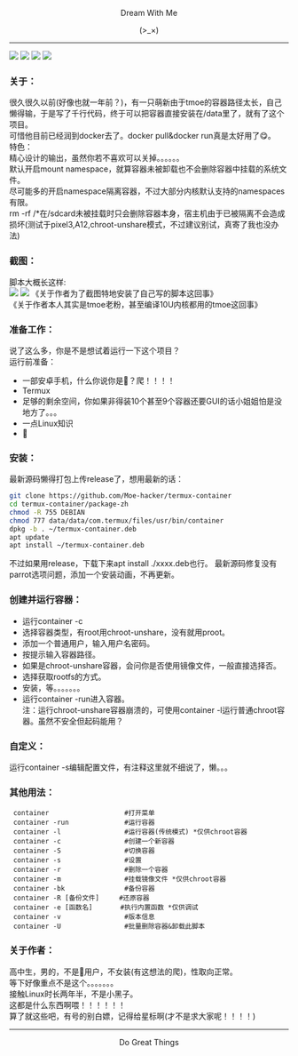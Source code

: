 <p align="center">Dream With Me</p>        
<p align="center">(>_×)</p> 

-----------      

![](https://img.shields.io/github/stars/Moe-hacker/termux-container)
![](https://img.shields.io/github/forks/Moe-hacker/termux-container)
![](https://img.shields.io/github/license/Moe-hacker/termux-container)
![](https://img.shields.io/badge/language-shell-green)
### 关于：      
很久很久以前(好像也就一年前？)，有一只萌新由于tmoe的容器路径太长，自己懒得输，于是写了千行代码，终于可以把容器直接安装在/data里了，就有了这个项目。      
可惜他目前已经润到docker去了。docker pull&docker run真是太好用了😋。         
特色：      
精心设计的输出，虽然你若不喜欢可以关掉。。。。。。      
默认开启mount namespace，就算容器未被卸载也不会删除容器中挂载的系统文件。      
尽可能多的开启namespace隔离容器，不过大部分内核默认支持的namespaces有限。      
rm -rf /*在/sdcard未被挂载时只会删除容器本身，宿主机由于已被隔离不会造成损坏(测试于pixel3,A12,chroot-unshare模式，不过建议别试，真寄了我也没办法)            
### 截图：      
脚本大概长这样:      
![](https://github.com/Moe-hacker/termux-container/raw/main/.Screenshots/Screenshot_20221012-185314_Termux.png)
![](https://github.com/Moe-hacker/termux-container/raw/main/.Screenshots/Screenshot_20221012-185209_Termux.png)
《关于作者为了截图特地安装了自己写的脚本这回事》      
《关于作者本人其实是tmoe老粉，甚至编译10U内核都用的tmoe这回事》
### 准备工作：      
说了这么多，你是不是想试着运行一下这个项目？      
运行前准备：      
- 一部安卓手机，什么你说你是🍎？爬！！！！
- Termux
- 足够的剩余空间，你如果非得装10个甚至9个容器还要GUI的话小姐姐怕是没地方了。。。      
- 一点Linux知识
- 🧠      
### 安装：      
最新源码懒得打包上传release了，想用最新的话：      
```sh
git clone https://github.com/Moe-hacker/termux-container
cd termux-container/package-zh
chmod -R 755 DEBIAN
chmod 777 data/data/com.termux/files/usr/bin/container
dpkg -b . ~/termux-container.deb
apt update
apt install ~/termux-container.deb
```
不过如果用release，下载下来apt install ./xxxx.deb也行。
最新源码修复没有parrot选项问题，添加一个安装动画，不再更新。      
### 创建并运行容器：     
- 运行container -c
- 选择容器类型，有root用chroot-unshare，没有就用proot。      
- 添加一个普通用户，输入用户名密码。      
- 按提示输入容器路径。      
- 如果是chroot-unshare容器，会问你是否使用镜像文件，一般直接选择否。      
- 选择获取rootfs的方式。
- 安装，等。。。。。。。      
- 运行container -run进入容器。      
注：运行chroot-unshare容器崩溃的，可使用container -l运行普通chroot容器。虽然不安全但起码能用？      
### 自定义：      
运行container -s编辑配置文件，有注释这里就不细说了，懒。。。      
### 其他用法：      
```
 container                   #打开菜单
 container -run              #运行容器
 container -l                #运行容器(传统模式) *仅供chroot容器
 container -c                #创建一个新容器
 container -S                #切换容器
 container -s                #设置
 container -r                #删除一个容器
 container -m                #挂载镜像文件 *仅供chroot容器
 container -bk               #备份容器
 container -R [备份文件]     #还原容器
 container -e [函数名]       #执行内置函数 *仅供调试
 container -v                #版本信息
 container -U                #批量删除容器&卸载此脚本
```
### 关于作者：      
高中生，男的，不是🍥用户，不女装(有这想法的爬)，性取向正常。      
等下好像重点不是这个。。。。。。。      
接触Linux时长两年半，不是小黑子。      
这都是什么东西啊喂！！！！！！      
算了就这些吧，有号的别白嫖，记得给星标啊(才不是求大家呢！！！！)

-------     
<p align="center">Do Great Things</p>       
